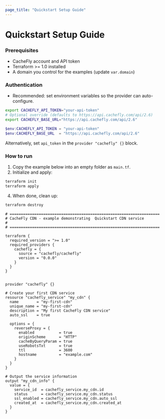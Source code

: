 ```yaml
---
page_title: "Quickstart Setup Guide"
---
```


# Quickstart Setup Guide

### Prerequisites

- CacheFly account and API token
- Terraform >= 1.0 installed
- A domain you control for the examples (update `var.domain`)

### Authentication

- Recommended: set environment variables so the provider can auto-configure.

```bash
export CACHEFLY_API_TOKEN="your-api-token"
# Optional override (defaults to https://api.cachefly.com/api/2.6)
export CACHEFLY_BASE_URL="https://api.cachefly.com/api/2.6"
```

```powershell
$env:CACHEFLY_API_TOKEN = "your-api-token"
$env:CACHEFLY_BASE_URL  = "https://api.cachefly.com/api/2.6"
```

Alternatively, set `api_token` in the `provider "cachefly" {}` block.

### How to run

1. Copy the example below into an empty folder as `main.tf`.
2. Initialize and apply:

```bash
terraform init
terraform apply
```

4. When done, clean up:

```bash
terraform destroy
```


```hcl
# ===================================================================
# CacheFly CDN - example demonstrating  Quickstart CDN service
# 
# ===================================================================

terraform {
  required_version = ">= 1.0"
  required_providers {
    cachefly = {
      source = "cachefly/cachefly" 
      version = "0.0.0"
    }
  }
}


provider "cachefly" {}

# Create your first CDN service
resource "cachefly_service" "my_cdn" {
  name        = "my-first-cdn"
  unique_name = "my-first-cdn"
  description = "My first CacheFly CDN service"
  auto_ssl    = true

  options = {
    reverseProxy = {
      enabled           = true
      originScheme      = "HTTP"
      cacheByQueryParam = true
      useRobotsTxt      = true
      ttl               = 3600
      hostname          = "example.com"
    }
  }
}

# Output the service information
output "my_cdn_info" {
  value = {
    service_id  = cachefly_service.my_cdn.id
    status      = cachefly_service.my_cdn.status
    ssl_enabled = cachefly_service.my_cdn.auto_ssl
    created_at  = cachefly_service.my_cdn.created_at
  }
}
